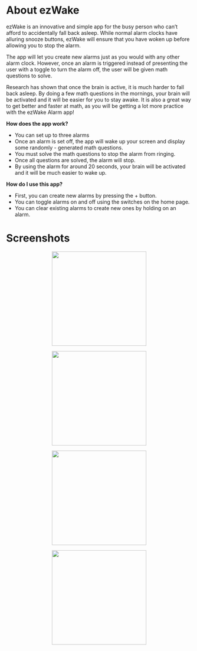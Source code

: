 # About ezWake

ezWake is an innovative and simple app for the busy person who can’t afford to accidentally fall back asleep. While normal alarm clocks have alluring snooze buttons, ezWake will ensure that you have woken up before allowing you to stop the alarm.

The app will let you create new alarms just as you would with any other alarm clock. However, once an alarm is triggered instead of presenting the user with a toggle to turn the alarm off, the user will be given math questions to solve.

Research has shown that once the brain is active, it is much harder to fall back asleep. By doing a few math questions in the mornings, your brain will be activated and it will be easier for you to stay awake. It is also a great way to get better and faster at math, as you will be getting a lot more practice with the ezWake Alarm app!

**How does the app work?**
- You can set up to three alarms
- Once an alarm is set off, the app will wake up your screen and display some randomly -
generated math questions.
- You must solve the math questions to stop the alarm from ringing.
- Once all questions are solved, the alarm will stop.
- By using the alarm for around 20 seconds, your brain will be activated and it will be much easier to wake up.

**How do I use this app?**
- First, you can create new alarms by pressing the + button.
- You can toggle alarms on and off using the switches on the home page.
- You can clear existing alarms to create new ones by holding on an alarm.

# Screenshots

<p align="center">
  <img src="https://lh3.googleusercontent.com/_vV3ZXazHjjt2KUk1LZiy32dcJRSJ33OrzLr4Sn7ftqsWpfgNBl-tl55PCjDFtOi3cct=w1322-h1642-rw" width="256">
</p>

<p align="center">
  <img src="https://lh3.googleusercontent.com/0WmeMZFW1VXN6KJI_GJQiCL1L3lcswoEkS3vJBtcxeV0oiIfZ-IdYf5UoefDaMZfNRo=w1322-h1642-rw" width="256">
</p>

<p align="center">
  <img src="https://lh3.googleusercontent.com/2LFpkiQGaLy0mBTG1xhIj2Jxq3VNE9rj1jqfXwJzDxmkiPO-zyPvLvbt-9XVp4crxygM=w1322-h1642-rw" width="256">
</p>

<p align="center">
  <img src="https://lh3.googleusercontent.com/yB0aQg1kDSSlnEBGGBWMcb5qqjYVhlH9CHO5JhMizOlTyhHf1YvDxfoGmhO29bgCQyI=w1322-h1642-rw" width="256">
</p>
